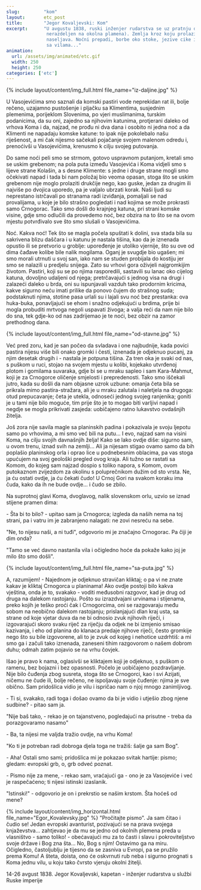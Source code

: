 ```yaml
---
slug:         "kom"
layout:       etc_post
title:        "Jegor Kovaljevski: Kom"
excerpt:      "U avgustu 1838, ruski inženjer rudarstva se uz pratnju domorodaca penje na Kom (tada još u jednini, tj. 
               nerazdeljen na okolna plamena). Zemlja kroz koju prolazi je divlja i misteriozna, isto kao i narod koji je
               naseljava. Noćni prepadi, borbe oko stoke, jezive cike i vriske, dovikivanje preko udaljenih vrhova, susreti
               sa vilama..."
animation:
  url: /assets/img/animated/etc.gif
  width: 250
  height: 250
categories: ['etc']
---
```


{% include layout/content/img_full.html file_name="iz-daljine.jpg" %}

U Vasojevićima smo saznali da komski pastiri vode neprekidan rat ili, bolje rečeno, uzajamno pustošenje i pljačku sa
Klimentima, susjednim plemenima, porijeklom Slovenima, po vjeri muslimanima, turskim podanicima, da su oni, zajedno sa
njihovim katunima, protjerani daleko od vrhova Koma i da, najzad, ne prođu ni dva dana i osobito ni jedna noć a da
Klimenti ne napadaju komske katune: to ipak nije pokolebalo našu riješenost, a mi čak nijesmo sačekali pojačanje
svojem malenom odredu i, prenoćivši u Vasojevićima, krenusmo k cilju svojeg putovanja. 

Do same noći peli smo se strmom, gotovo uspravnom putanjom, kretali smo se uskim grebenom; na pola puta između Vasojevića i Koma vidjeli smo s
lijeve strane Kolašin, a s desne Klimente: s jedne i druge strane mogli smo očekivati napad i tada bi nam položaj bio
veoma opasan, stoga što se uskim grebenom nije moglo prolaziti drukčije nego, kao guske, jedan za drugim ili najviše
po dvojica uporedo, pa je valjalo ubrzati korak. Naši ljudi su neprestano istrčavali po stranama radi izviđanja,
pomaljali se nad provalijama, u koje je bilo strašno pogledati i nad kojima se može prokrasti samo Crnogorac. Tako smo
došli do krajnjeg katuna, pri strani komske visine, gdje smo odlučili da provedemo noć, bez obzira na to što se na
ovom mjestu potvrđivalo sve što smo slušali o Vasojevićima.

Noć. Kakva noć! Tek što se magla počela spuštati k dolini, sva stada bila su sakrivena blizu daščara i u katunu je
nastala tišina, kao da je iznenada opustio ili se pretvorio u groblje: upoređenje je utoliko vjernije, što su ove od
dima čađave kolibe bile nalik mogilama. Oganj je svugdje bio ugašen; mi smo morali utrnuti u svoj san, iako nam se
studen probijala do kostiju jer smo se nalazili u predjelu snijega. Zato su vrhovi gora oživjeli najgromkijim životom.
Pastiri, koji su se po njima rasporedili, sastavili su lanac oko cijelog katuna, dovoljno udaljeni od njega;
pretrčavajući s jednog visa na drugi i zalazeći daleko u brda, oni su ispunjavali vazduh tako prodornim kricima, kakve
sigurno neću imati prilike da ponovo čujem do strašnog suda; podstaknuti njima, stotine pasa urlali su i lajali svu
noć bez prestanka: ova huka-buka, ponavljajući se ehom i snažno odjekujući u brdima, prije bi mogla probuditi mrtvoga
negoli uspavati živoga; a valja reći da nam nije bilo do sna, tek gdje-ko od nas zadrijemao je te noći, bez obzir na
zamor prethodnog dana. 

{% include layout/content/img_full.html file_name="od-stavne.jpg" %}

Već pred zoru, kad je san počeo da svladava i one najbudnije, kada povici pastira nijesu više
bili onako gromki i česti, iznenada je odjeknuo pucanj, za njim desetak drugih i - nastala je potpuna tišina. Za tren
oka je svaki od nas, s puškom u ruci, stojao na svojem mjestu u kolibi, kojekako utvrđenoj plotom i gomilama suvaraka,
gdje bi se u mraku sapleo i sam Kara-Mahmut, koji je za Crnogorce oličenje smjelosti i prepredenosti. Tako smo
iščekali jutro, kada su došli da nam objasne uzrok uzbune: omanja četa bila se prikrala mimo pastira-stražara, ali je
u mraku zalutala i naletjela na drugoga: otud prepucavanje; četa je utekla, odnoseći jednog svojeg ranjenika; goniti
je u tami nije bilo moguće, tim prije što je to mogao biti varljivi napad i negdje se mogla prikrivati zasjeda:
uobičajeno ratno lukavstvo ovdašnjih žitelja.

Još zora nije savila magle sa planinskih padina i pokazivala je svoju ljepotu samo po vrhovima, a mi smo već bili na
putu... I evo, najzad sam na visini Koma, na cilju svojih davnašnjih želja! Kako se lako ovdje diše: sigurno sam, u
ovom trenu, iznad svih na zemlji... Ali ja nijesam stigao ovamo samo da bih poplašio planinskog orla i oprao lice u
podnebesnim oblacima, pa vas stoga upućujem na svoj geološki pregled ovog kraja. Ali tužno se rastati sa Komom, do
kojeg sam najzad dospio s toliko napora, s Komom, ovom putokaznom zvijezdom za okolinu s poluprečnikom dužim od sto
vrsta. Ne, ja ću ostati ovdje, ja ću čekati čudo! U Crnoj Gori na svakom koraku ima čuda, kako da ih ne bude ovdje...
i čudo se zbilo.

Na suprotnoj glavi Koma, dvoglavog, nalik slovenskom orlu, uzvio se iznad stijene pramen dima: 

\- Šta bi to bilo? - upitao sam ja Crnogorca; izgleda da naših nema na toj strani, pa i vatru im je zabranjeno nalagati: ne zovi nesreću na
sebe. 

"Ne, to nijesu naši, a ni tuđi", odgovorio mi je značajno Crnogorac. Pa čiji je dim onda? 

"Tamo se već davno nastanila vila i očigledno hoće da pokaže kako joj je milo što smo došli". 

{% include layout/content/img_full.html file_name="sa-puta.jpg" %}

A, razumijem! - Najednom je odjeknuo stravičan kliktaj; o pa vi ne znate kakav je kliktaj Crnogorca u planinama! Ako ovdje postoji bilo kakva vještina,
onda je to, svakako - voditi međusobni razgovor, kad je drug od druga na dalekom rastojanju. Pošto su izrazdvajani
urvinama i stijenama, preko kojih je teško proći čak i Crnogorcima, oni se razgovaraju među sobom na neobično dalekom
rastojanju; prislanjajući dlan kraj usta, sa strane od koje vjetar duva da ne bi odnosio zvuk njihovih riječi, i
izgovarajući skoro svaku riječ za riječju da odjek ne bi izmjenio smisao kazivanja, i eho od planina do klanaca
predaje njihove riječi, često gromkije nego što su bile izgovorene, ali to je zvuk od kojeg i nehotice uzdrhtiš: a mi
smo ga i začuli tako iznenada, zaneseni tihim razgovorom o našem dobrom duhu; odmah zatim pojavio se na vrhu čovjek.

Išao je pravo k nama, oglasivši se kliktajem koji je odjeknuo, s puškom o ramenu, bez bojazni i bez opasnosti. Počelo
je uobičajeno pozdravljanje. Nije bilo čuđenja zbog susreta, stoga što se Crnogorci, kao i svi Azijati, ničemu ne čude
ili, bolje rečeno, ne ispoljavaju svoje čuđenje: njima je sve obično. Sam pridošlica vidio je vilu i ispričao nam o
njoj mnogo zanimljivog. 

\- Ti si, svakako, radi toga i došao ovamo da bi je vidio i utješio zbog njene sudbine? - pitao sam ja. 

"Nije baš tako, - rekao je on tajanstveno, pogledajući na prisutne - treba da porazgovaramo nasamo" 

\- Ba, ta nijesi me valjda tražio ovdje, na vrhu Koma! 

"Ko ti je potreban radi dobroga djela toga ne tražiš: šalje ga sam Bog".

\- Aha! Ostali smo sami; pridošlica mi je pokazao svitak hartije: pismo; gledam: evropski grb, o, grb odveć poznat. 

\- Pismo nije za mene, - rekao sam, vraćajući ga - ono je za Vasojeviće i već je raspečaćeno; ti nijesi istinski
izaslanik. 

"Istinski!" - odgovorio je on i prekrstio se našim krstom. Šta hoćeš od mene? 

{% include layout/content/img_horizontal.html file_name="Egor_Kovalevsky.jpg" %}
"Pročitajte pismo". Ja sam
čitao i čudio se! Jedan evropski avanturist, pozivajući se na prava svojega knjaževstva... zahtjevao je da mu se jedno
od okolnih plemena preda u vlasništvo - samo toliko! - obećavajući mu za to časti i slavu i pokroviteljstvo svoje
države i Bog zna šta... No, Bog s njim! Ostavimo ga na miru. Očigledno, častoljublju je tijesno da se zasniva u
Evropi, pa se pružilo prema Komu! A šteta, doista, ono će oskvrnuti rub neba i sigurno prognati s Koma jednu vilu, u
koju tako čvrsto vjeruju okolni žitelji.

<span class="caption text-muted pull-right">14-26 avgust 1838.</span>
<span class="caption text-muted pull-right">Jegor Kovaljevski, kapetan - inženjer rudarstva u službi Ruske imperije</span><br>
